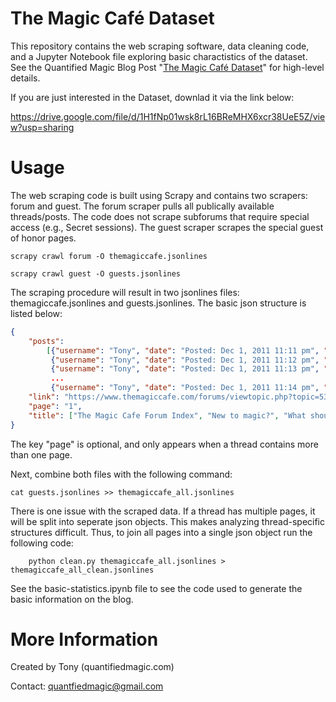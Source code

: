 # The Magic Café Dataset

This repository contains the web scraping software, data cleaning code, and a Jupyter Notebook file exploring basic charactistics of the dataset. See the Quantified Magic Blog Post "[The Magic Café Dataset](https://quantifiedmagic.com/datasets/2021/06/24/the-magic-cafe.html)" for high-level details.

If you are just interested in the Dataset, downlad it via the link below:

https://drive.google.com/file/d/1H1fNp01wsk8rL16BReMHX6xcr38UeE5Z/view?usp=sharing

# Usage

The web scraping code is built using Scrapy and contains two scrapers: forum and guest. The forum scraper pulls all publically available threads/posts. The code does not scrape subforums that require special access (e.g., Secret sessions). The guest scraper scrapes the special guest of honor pages.

```
scrapy crawl forum -O themagiccafe.jsonlines
```

```
scrapy crawl guest -O guests.jsonlines
```

The scraping procedure will result in two jsonlines files: themagiccafe.jsonlines and guests.jsonlines. The basic json structure is listed below:

```json
{
    "posts":
        [{"username": "Tony", "date": "Posted: Dec 1, 2011 11:11 pm", "post": "Post 1 Text Here"},
         {"username": "Tony", "date": "Posted: Dec 1, 2011 11:12 pm", "post": "Post 2 Text Here"},
         {"username": "Tony", "date": "Posted: Dec 1, 2011 11:13 pm", "post": "Post 3 Text Here"},
         ...
         {"username": "Tony", "date": "Posted: Dec 1, 2011 11:14 pm", "post": "Post N Text Here"}],
    "link": "https://www.themagiccafe.com/forums/viewtopic.php?topic=534879&forum=41&start=0",
    "page": "1",
    "title": ["The Magic Cafe Forum Index", "New to magic?", "What should every magician own?"]
}
```

The key "page" is optional, and only appears when a thread contains more than one page.

Next, combine both files with the following command:

```
cat guests.jsonlines >> themagiccafe_all.jsonlines
```

There is one issue with the scraped data. If a thread has multiple pages, it will be split into seperate json objects. This makes analyzing thread-specific structures difficult. Thus, to join all pages into a single json object run the following code:

```
    python clean.py themagiccafe_all.jsonlines > themagiccafe_all_clean.jsonlines
```

See the basic-statistics.ipynb file to see the code used to generate the basic information on the blog.

# More Information
Created by Tony (quantifiedmagic.com)

Contact: quantfiedmagic@gmail.com
